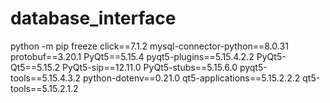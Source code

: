 # database_interface
 python -m pip freeze
click==7.1.2
mysql-connector-python==8.0.31
protobuf==3.20.1
PyQt5==5.15.4
pyqt5-plugins==5.15.4.2.2
PyQt5-Qt5==5.15.2
PyQt5-sip==12.11.0
PyQt5-stubs==5.15.6.0
pyqt5-tools==5.15.4.3.2
python-dotenv==0.21.0
qt5-applications==5.15.2.2.2
qt5-tools==5.15.2.1.2
